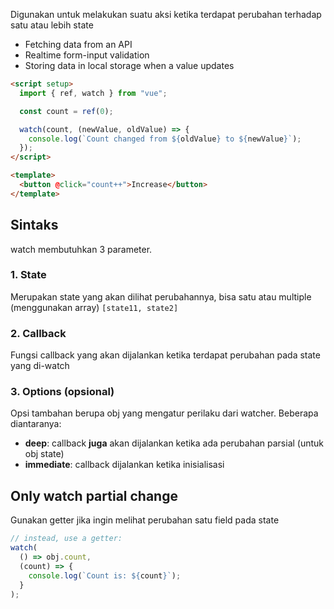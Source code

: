 Digunakan untuk melakukan suatu aksi ketika terdapat perubahan terhadap satu atau lebih state

- Fetching data from an API
- Realtime form-input validation
- Storing data in local storage when a value updates

```html
<script setup>
  import { ref, watch } from "vue";

  const count = ref(0);

  watch(count, (newValue, oldValue) => {
    console.log(`Count changed from ${oldValue} to ${newValue}`);
  });
</script>

<template>
  <button @click="count++">Increase</button>
</template>
```

## Sintaks

watch membutuhkan 3 parameter.

### 1. State

Merupakan state yang akan dilihat perubahannya, bisa satu atau multiple (menggunakan array) `[state11, state2]`

### 2. Callback

Fungsi callback yang akan dijalankan ketika terdapat perubahan pada state yang di-watch

### 3. Options (opsional)

Opsi tambahan berupa obj yang mengatur perilaku dari watcher. Beberapa diantaranya:

- **deep**: callback **juga** akan dijalankan ketika ada perubahan parsial (untuk obj state)
- **immediate**: callback dijalankan ketika inisialisasi

## Only watch partial change

Gunakan getter jika ingin melihat perubahan satu field pada state

```javascript
// instead, use a getter:
watch(
  () => obj.count,
  (count) => {
    console.log(`Count is: ${count}`);
  }
);
```

